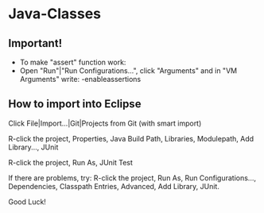 # Java-Classes

## Important!
 * To make "assert" function work: 
 * Open "Run"|"Run Configurations...", click "Arguments" and in "VM Arguments" write: -enableassertions

## How to import into Eclipse
Click File|Import...|Git|Projects from Git (with smart import)

R-click the project, Properties, Java Build Path, Libraries, Modulepath, Add Library..., JUnit

R-click the project, Run As, JUnit Test

If there are problems, try:
R-click the project, Run As, Run Configurations..., Dependencies, Classpath Entries, Advanced, Add Library, JUnit.

Good Luck!
